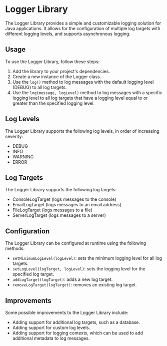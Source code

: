 # Logger Library

The Logger Library provides a simple and customizable logging solution for Java applications. It allows for the configuration of multiple log targets with different logging levels, and supports asynchronous logging.

## Usage

To use the Logger Library, follow these steps:

1. Add the library to your project's dependencies.
2. Create a new instance of the Logger class.
3. Use the `log()` method to log messages with the default logging level (DEBUG) to all log targets.
4. Use the `log(message, logLevel)` method to log messages with a specific logging level to all log targets that have a logging level equal to or greater than the specified logging level.

## Log Levels

The Logger Library supports the following log levels, in order of increasing severity:

- DEBUG
- INFO
- WARNING
- ERROR

## Log Targets

The Logger Library supports the following log targets:

- ConsoleLogTarget (logs messages to the console)
- EmailLogTarget (logs messages to an email address)
- FileLogTarget (logs messages to a file)
- ServerLogTarget (logs messages to a server)

## Configuration

The Logger Library can be configured at runtime using the following methods:

- `setMinimumLogLevel(logLevel)`: sets the minimum logging level for all log targets.
- `setLogLevel(logTarget, logLevel)`: sets the logging level for the specified log target.
- `addLogTarget(logTarget)`: adds a new log target.
- `removeLogTarget(logTarget)`: removes an existing log target.

## Improvements

Some possible improvements to the Logger Library include:

- Adding support for additional log targets, such as a database.
- Adding support for custom log levels.
- Adding support for logging contexts, which can be used to add additional metadata to log messages.
